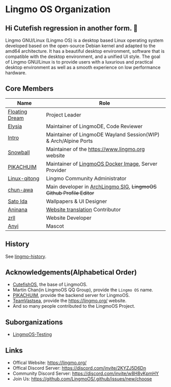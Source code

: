 # Lingmo OS Organization
## Hi Cutefish regression in another form. 👋
Lingmo GNU/Linux (Lingmo OS) is a desktop based Linux operating system developed based on the open-source Debian kernel and adapted to the amd64 architecture. It has a beautiful desktop environment, software that is compatible with the desktop environment, and a unified UI style. The goal of Lingmo GNU/Linux is to provide users with a luxurious and practical desktop environment as well as a smooth experience on low performance hardware.

## Core Members
**Name**|**Role**
--------|--------
[Floating Dream](https://github.com/lingmo-dream)|Project Leader
[Elysia](https://github.com/ganyuanzhen)|Maintainer of LingmoDE, Code Reviewer
[Intro](https://github.com/Intro-iu)|Maintainer of LingmoDE Wayland Session(WIP) & Arch/Alpine Ports
[Snowball](https://github.com/SnowballXueQiu)|Maintainer of the <https://www.lingmo.org> website
[PIKACHUIM](https://github.com/PIKACHUIM)|Maintainer of [LingmoOS Docker Image](https://github.com/PIKACHUIM/DockerFiles/blob/main/Dockers/Debian/Desktop/Lingmo), Server Provider
[Linux-qitong](https://github.com/linux-qitong)|Lingmo Community Administrator
[chun-awa](https://github.com/chun-awa)|Main developer in [ArchLingmo SIG](https://github.com/orgs/LingmoOS/teams/arch-lingmo-sig), ~~LingmoOS Github Profile Editor~~
[Sato Ida](https://github.com/Sato-Ida)|Wallpapers & UI Designer
[Aninana](https://github.com/Aninana)|[Website translation](https://github.com/TeamVastsea/lingmoos-frontend/pull/6/commits/e0b6961a59a049bcdae5fea797716168bd85f2b0) Contributor
[zrll](https://github.com/zrll12)|Website Developer
[Anyi](https://github.com/9523140211)|Mascot

## History
See [lingmo-history](https://github.com/LingmoOS/lingmo-history/blob/main/README.md).

## Acknowledgements(Alphabetical Order)
- [CutefishOS](https://github.com/cutefishos), the base of LingmoOS.
- Martin Chan(in LingmoOS QQ Group), provide the `Lingmo OS` name.
- [PIKACHUIM](https://github.com/PIKACHUIM), provide the backend server for LingmoOS.
- [TeamVastsea](https://github.com/TeamVastsea), provide the <https://lingmo.org/> website.
- And so many people contributed to the LingmoOS Project.

## Suborganizations
- [LingmoOS-Testing](https://github.com/LingmoOS-Testing)

## Links
- Offical Website: <https://lingmo.org/>
- Offical Discord Server: <https://discord.com/invite/2KYZJ5D6Dn>
- Community Discord Server: <https://discord.com/invite/w8H8vKpmHY>
- Join Us: <https://github.com/LingmoOS/.github/issues/new/choose>
